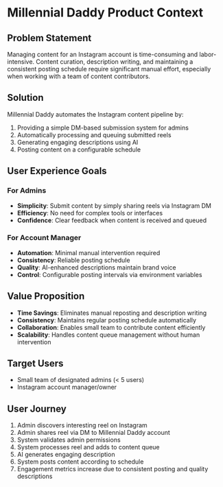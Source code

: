 # Millennial Daddy Product Context

## Problem Statement
Managing content for an Instagram account is time-consuming and labor-intensive. Content curation, description writing, and maintaining a consistent posting schedule require significant manual effort, especially when working with a team of content contributors.

## Solution
Millennial Daddy automates the Instagram content pipeline by:
1. Providing a simple DM-based submission system for admins
2. Automatically processing and queuing submitted reels
3. Generating engaging descriptions using AI
4. Posting content on a configurable schedule

## User Experience Goals

### For Admins
- **Simplicity**: Submit content by simply sharing reels via Instagram DM
- **Efficiency**: No need for complex tools or interfaces
- **Confidence**: Clear feedback when content is received and queued

### For Account Manager
- **Automation**: Minimal manual intervention required
- **Consistency**: Reliable posting schedule
- **Quality**: AI-enhanced descriptions maintain brand voice
- **Control**: Configurable posting intervals via environment variables

## Value Proposition
- **Time Savings**: Eliminates manual reposting and description writing
- **Consistency**: Maintains regular posting schedule automatically
- **Collaboration**: Enables small team to contribute content efficiently
- **Scalability**: Handles content queue management without human intervention

## Target Users
- Small team of designated admins (< 5 users)
- Instagram account manager/owner

## User Journey
1. Admin discovers interesting reel on Instagram
2. Admin shares reel via DM to Millennial Daddy account
3. System validates admin permissions
4. System processes reel and adds to content queue
5. AI generates engaging description
6. System posts content according to schedule
7. Engagement metrics increase due to consistent posting and quality descriptions
